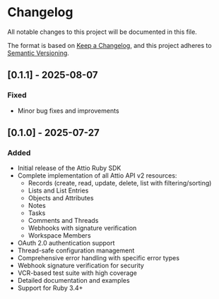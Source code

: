 # Changelog

All notable changes to this project will be documented in this file.

The format is based on [Keep a Changelog](https://keepachangelog.com/en/1.0.0/),
and this project adheres to [Semantic Versioning](https://semver.org/spec/v2.0.0.html).

## [0.1.1] - 2025-08-07

### Fixed
- Minor bug fixes and improvements

## [0.1.0] - 2025-07-27

### Added
- Initial release of the Attio Ruby SDK
- Complete implementation of all Attio API v2 resources:
  - Records (create, read, update, delete, list with filtering/sorting)
  - Lists and List Entries
  - Objects and Attributes
  - Notes
  - Tasks
  - Comments and Threads
  - Webhooks with signature verification
  - Workspace Members
- OAuth 2.0 authentication support
- Thread-safe configuration management
- Comprehensive error handling with specific error types
- Webhook signature verification for security
- VCR-based test suite with high coverage
- Detailed documentation and examples
- Support for Ruby 3.4+